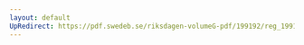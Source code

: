 ```yaml
---
layout: default
UpRedirect: https://pdf.swedeb.se/riksdagen-volumeG-pdf/199192/reg_199192/reg_199192_0185.pdf
---
```

